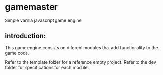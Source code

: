 # gamemaster
Simple vanilla javascript game engine

## introduction:
This game engine consists on diferent modules that add functionality to the game code.

Refer to the template folder for a reference empty project.
Refer to the dev folder for specifications for each module.
